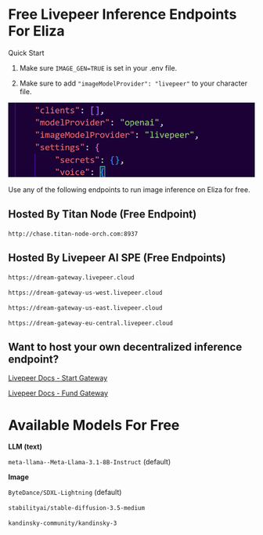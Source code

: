# Free Livepeer Inference Endpoints For Eliza
Quick Start

1) Make sure `IMAGE_GEN=TRUE` is set in your .env file.
   
3) Make sure to add `"imageModelProvider": "livepeer"` to your character file.
   
[![Titan-Node](https://raw.githubusercontent.com/Titan-Node/Titan-Node.github.io/refs/heads/main/livepeer-settings.png)]([https://github.com/Titan-Node](https://github.com/Titan-Node))

Use any of the following endpoints to run image inference on Eliza for free.


## Hosted By Titan Node (Free Endpoint)

`http://chase.titan-node-orch.com:8937`


## Hosted By Livepeer AI SPE (Free Endpoints)

`https://dream-gateway.livepeer.cloud`

`https://dream-gateway-us-west.livepeer.cloud`

`https://dream-gateway-us-east.livepeer.cloud`

`https://dream-gateway-eu-central.livepeer.cloud`


## Want to host your own decentralized inference endpoint?

[Livepeer Docs - Start Gateway](https://docs.livepeer.org/ai/gateways/start-gateway)

[Livepeer Docs - Fund Gateway](https://docs.livepeer.org/gateways/guides/fund-gateway)


# Available Models For Free
**LLM (text)**

`meta-llama--Meta-Llama-3.1-8B-Instruct` (default)

**Image**

`ByteDance/SDXL-Lightning` (default)

`stabilityai/stable-diffusion-3.5-medium`

`kandinsky-community/kandinsky-3`
